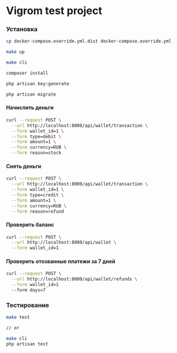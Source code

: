 # Vigrom test project

### Установка
```bash
cp docker-compose.override.yml.dist docker-compose.override.yml

make up

make cli

composer install

php artisan key:generate

php artisan migrate
```

#### Начислить деньги
```bash
curl --request POST \
  --url http://localhost:8000/api/wallet/transaction \
  --form wallet_id=1 \
  --form type=debit \
  --form amount=1 \
  --form currency=RUB \
  --form reason=stock
```

#### Снять деньги
```bash
curl --request POST \
  --url http://localhost:8000/api/wallet/transaction \
  --form wallet_id=1 \
  --form type=credit \
  --form amount=1 \
  --form currency=RUB \
  --form reason=refund
```

#### Проверить баланс
```bash
curl --request POST \
  --url http://localhost:8000/api/wallet \
  --form wallet_id=1
```

#### Проверить отозванные платежи за 7 дней
```bash
curl --request POST \
  --url http://localhost:8000/api/wallet/refunds \
  --form wallet_id=1
  --form days=7
```

### Тестирование
```bash
make test

// or

make cli
php artisan test
```
